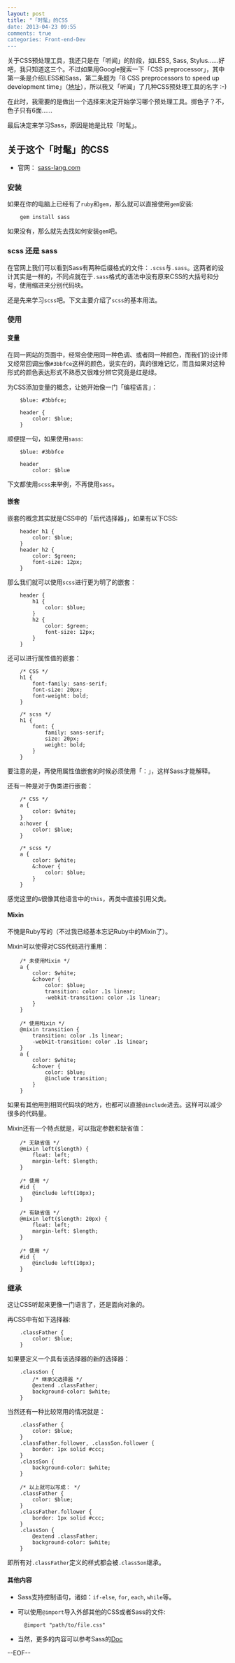 ```yaml
---
layout: post
title: "「时髦」的CSS
date: 2013-04-23 09:55
comments: true
categories: Front-end-Dev
---
```


关于CSS预处理工具，我还只是在「听闻」的阶段，如LESS, Sass, Stylus……好吧，我只知道这三个。不过如果用Google搜索一下「CSS preprocessor」，其中第一条是介绍LESS和Sass，第二条题为「8 CSS preprocessors to speed up development time」（[地址](http://www.catswhocode.com/blog/8-css-preprocessors-to-speed-up-development-time)），所以我又「听闻」了几种CSS预处理工具的名字 :-)

在此时，我需要的是做出一个选择来决定开始学习哪个预处理工具。掷色子？不，色子只有6面……

最后决定来学习Sass，原因是她是比较「时髦」。

## 关于这个「时髦」的CSS

* 官网： [sass-lang.com](http://www.sass-lang.com)

### 安装

如果在你的电脑上已经有了`ruby`和`gem`，那么就可以直接使用`gem`安装:

        gem install sass
        
如果没有，那么就先去找如何安装`gem`吧。

### scss 还是 sass

在官网上我们可以看到Sass有两种后缀格式的文件：`.scss`与`.sass`。这两者的设计其实是一样的，不同点就在于`.sass`格式的语法中没有原来CSS的大括号和分号，使用缩进来分别代码块。

还是先来学习`scss`吧。下文主要介绍了`scss`的基本用法。

### 使用

#### 变量

在同一网站的页面中，经常会使用同一种色调、或者同一种颜色，而我们的设计师又经常回调出像`#3bbfce`这样的颜色，说实在的，真的很难记忆，而且如果对这种形式的颜色表达形式不熟悉又很难分辨它究竟是红是绿。

为CSS添加变量的概念，让她开始像一门「编程语言」：

        $blue: #3bbfce;
        
        header {
            color: $blue;
        }
        
顺便提一句，如果使用`sass`:

        $blue: #3bbfce
        
        header
            color: $blue
       
下文都使用`scss`来举例，不再使用`sass`。

#### 嵌套

嵌套的概念其实就是CSS中的「后代选择器」，如果有以下CSS:

        header h1 {
            color: $blue;
        }
        header h2 {
            color: $green;
            font-size: 12px;
        }
        
那么我们就可以使用`scss`进行更为明了的嵌套：

        header {
            h1 {
                color: $blue;
            }
            h2 {
                color: $green;
                font-size: 12px;
            }
        }
        
还可以进行属性值的嵌套：

        /* CSS */
        h1 {
            font-family: sans-serif;
            font-size: 20px;
            font-weight: bold;
        }
        
        /* scss */
        h1 {
            font: {
                family: sans-serif;
                size: 20px;
                weight: bold;
            }
        }
        
要注意的是，再使用属性值嵌套的时候必须使用「：」，这样Sass才能解释。

还有一种是对于伪类进行嵌套：

        /* CSS */
        a {
            color: $white;
        }
        a:hover {
            color: $blue;
        }
        
        /* scss */
        a {
            color: $white;
            &:hover {
                color: $blue;
            }
        }

感觉这里的`&`很像其他语言中的`this`，再类中直接引用父类。

#### Mixin

不愧是Ruby写的（不过我已经基本忘记Ruby中的Mixin了）。

Mixin可以使得对CSS代码进行重用：

        /* 未使用Mixin */
        a {
            color: $white;
            &:hover {
                color: $blue;
                transition: color .1s linear;
                -webkit-transition: color .1s linear;
            }
        }
        
        /* 使用Mixin */
        @mixin transition {
            transition: color .1s linear;
            -webkit-transition: color .1s linear;
        }
        a {
            color: $white;
            &:hover {
                color: $blue;
                @include transition;
            }   
        }

如果有其他用到相同代码块的地方，也都可以直接`@include`进去。这样可以减少很多的代码量。

Mixin还有一个特点就是，可以指定参数和缺省值：

        /* 无缺省值 */
        @mixin left($length) {
            float: left;
            margin-left: $length;
        }
        
        /* 使用 */
        #id {
            @include left(10px);
        }
        
        /* 有缺省值 */
        @mixin left($length: 20px) {
            float: left;
            margin-left: $length;
        }
        
        /* 使用 */
        #id {
            @include left(10px);
        }
        
### 继承

这让CSS听起来更像一门语言了，还是面向对象的。

再CSS中有如下选择器:
    
        .classFather {
            color: $blue;
        }
    
如果要定义一个具有该选择器的新的选择器：

        .classSon {
            /* 继承父选择器 */
            @extend .classFather;
            background-color: $white;
        }
        
当然还有一种比较常用的情况就是：

        .classFather {
            color: $blue;
        }
        .classFather.follower, .classSon.follower {
            border: 1px solid #ccc;
        }
        .classSon {
            background-color: $white;
        }
        
        /* 以上就可以写成： */
        .classFather {
            color: $blue;
        }
        .classFather.follower {
            border: 1px solid #ccc;
        }
        .classSon {
            @extend .classFather;
            background-color: $white;
        }
      
即所有对`.classFather`定义的样式都会被`.classSon`继承。

#### 其他内容

* Sass支持控制语句，诸如：`if-else`, `for`, `each`, `while`等。
* 可以使用`@import`导入外部其他的CSS或者Sass的文件: 

        @import "path/to/file.css"
        
* 当然，更多的内容可以参考Sass的[Doc](http://sass-lang.com/docs/yardoc/file.SASS_REFERENCE.html)



--EOF--
            